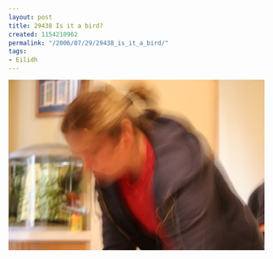 ```yaml
---
layout: post
title: 29438 Is it a bird?
created: 1154210962
permalink: "/2006/07/29/29438_is_it_a_bird/"
tags:
- Eilidh
---
```


<img src="/image/images/IMG_9438.JPG"/>

